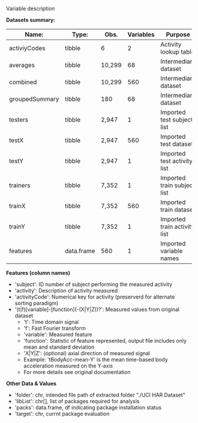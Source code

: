 Variable description


__Datasets summary:__

| Name:          | Type:      | Obs.   | Variables  | Purpose                                        |
|----------------|------------|--------|------------|------------------------------------------------|
| activiyCodes   | tibble     | 6      | 2          | Activity lookup table                          |
| averages       | tibble     | 10,299 | 68         | Intermediary dataset                           |
| combined       | tibble     | 10,299 | 560        | Intermediary dataset                           |
| groupedSummary | tibble     | 180    | 68         | Intermediary dataset                           |
| testers        | tibble     | 2,947  | 1          | Imported test subject list                     |
| testX          | tibble     | 2,947  | 560        | Imported test dataset                          |
| testY          | tibble     | 2,947  | 1          | Imported test activity list                    |
| trainers       | tibble     | 7,352  | 1          | Imported train subject list                    |
| trainX         | tibble     | 7,352  | 560        | Imported train dataset                         |
| trainY         | tibble     | 7,352  | 1          | Imported train activity list                   |
| features       | data.frame | 560    | 1          | Imported variable names                        |

__Features (column names)__
  - 'subject': ID number of subject performing the measured activity
  - 'activity': Description of activity measured
  - 'activityCode': Numerical key for activity (preserverd for alternate sorting paradigm)
  - '(t|f)[variable]-\[function](-(X|Y|Z))?': Measured values from original dataset
    - 't': Time domain signal
    - 'f': Fast Fourier transform
    - 'variable': Measured feature
    - 'function': Statistic of feature represented, output file includes only mean and standard deviation
    - 'X|Y|Z': (optional) axial direction of measured signal
	- Example: 'tBodyAcc-mean-Y' is the mean time-based body acceleration measured on the Y-axis 
	- For more details see original documentation

__Other Data & Values__
  - 'folder':  chr, intended file path of extracted folder "./UCI HAR Dataset"
  - 'libList':  chr[], list of packages required for analysis
  - 'packs': data.frame, df indicating package installation status
  - 'target': chr, currnt package evaluation
